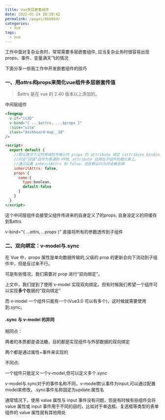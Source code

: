 ```yaml
---
title: Vue多层嵌套组件
date: 2022-01-24 18:20:42
permalink: /pages/6bb8b4/
categories:
  - Vue
tags:
  - vue
---
```


工作中面对复杂业务时，常常需要多层嵌套组件, 应当复杂业务时很容易出现props、事件、变量满天飞的情况

下面分享一些我工作中开发嵌套组件的技巧

### 一、用$attrs和$props来简化vue组件多层嵌套传值

> \$attrs 是在 vue 的 2.40 版本以上添加的。


中间层组件
```html
<fengmap
  v-if="is3D"
  v-bind="{ ...$attrs, ...$props }"
  :site="site"
  class="dashboard-map__3d"
/>

<script>
  export default {
    //默认情况下父作用域的不被认作 props 的 attribute 绑定 (attribute bindings)
    //将会“回退”且作为普通的 HTML attribute 应用在子组件的根元素上。
    //通过设置 inheritAttrs 到 false，这些默认行为将会被去掉
    inheritAttrs: false,
    props:{
      name:{
        type:boolean,
        default:false
      }
    }
  }
</script>
```

这个中间层组件会接受父组件传进来的自身定义了的props, 自身没定义的将缓存到$attrs  

v-bind="{ ...$attrs, ...$props }" 直接将所有的参数透传到子组件


### 二、双向绑定：v-model与.sync

在 Vue 中，props 属性是单向数据传输的,父级的 prop 的更新会向下流动到子组件中，但是反过来不行。  

可是有些情况，我们需要对 prop 进行“双向绑定”。  

上文中，我们提到了使用 v-model 实现双向绑定。但有时候我们希望一个组件可以实现**多个**数据的“双向绑定”  

而 v-model 一个组件只能有一个(Vue3.0 可以有多个)，这时候就需要使用到.sync。


#### .sync 与 v-model 的异同

相同点：

两者的本质都是语法糖，目的都是实现组件与外部数据的双向绑定  

两个都是通过属性+事件来实现的

不同点:  

一个组件只能定义一个v-model,但可以定义多个.sync  

v-model与.sync对于的事件名称不同，v-model默认事件为input,可以通过配置model来修改，.sync事件名称固定为update:属性名  


通常情况下，使用 value 属性与 input 事件没有问题，但是有时候有些组件会将 value 属性或 input 事件用于不同的目的，比如对于单选框、复选框等类型的表单组件的 value 属性就有其他用处

